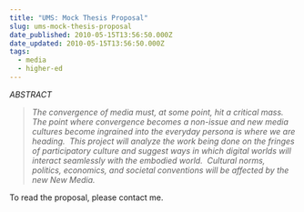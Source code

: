 ```yaml
---
title: "UMS: Mock Thesis Proposal"
slug: ums-mock-thesis-proposal
date_published: 2010-05-15T13:56:50.000Z
date_updated: 2010-05-15T13:56:50.000Z
tags:
  - media
  - higher-ed
---
```


*ABSTRACT*

> *The convergence of media must, at some point, hit a critical mass.  The point where convergence becomes a non-issue and new media cultures become ingrained into the everyday persona is where we are heading.  This project will analyze the work being done on the fringes of participatory culture and suggest ways in which digital worlds will interact seamlessly with the embodied world.  Cultural norms, politics, economics, and societal conventions will be affected by the new New Media.*

To read the proposal, please contact me.
